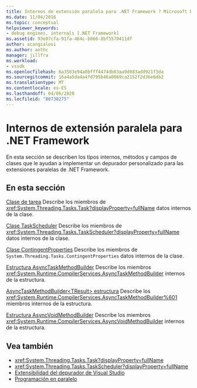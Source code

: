 ```yaml
---
title: Internos de extensión paralela para .NET Framework ? Microsoft Docs
ms.date: 11/04/2016
ms.topic: conceptual
helpviewer_keywords:
- debug engines, internals [.NET Framework]
ms.assetid: 93e07cfa-91fa-464c-b866-8bf5570411df
author: acangialosi
ms.author: anthc
manager: jillfra
ms.workload:
- vssdk
ms.openlocfilehash: 6a3583e94a0bfff4474db03aa9d083add921f3da
ms.sourcegitcommit: 16a4a5da4a4fd795b46a0869ca2152f2d36e6db2
ms.translationtype: MT
ms.contentlocale: es-ES
ms.lasthandoff: 04/06/2020
ms.locfileid: "80738275"
---
```

# <a name="parallel-extension-internals-for-the-net-framework"></a>Internos de extensión paralela para .NET Framework
En esta sección se describen los tipos internos, métodos y campos de clases que le ayudan a implementar un depurador personalizado para las extensiones paralelas de .NET Framework.

## <a name="in-this-section"></a>En esta sección
 [Clase de tarea](../../extensibility/debugger/task-class-internal-members.md) Describe los miembros de <xref:System.Threading.Tasks.Task?displayProperty=fullName> datos internos de la clase.

 [Clase TaskScheduler](../../extensibility/debugger/taskscheduler-class-internal-members.md) Describe los miembros de <xref:System.Threading.Tasks.TaskScheduler?displayProperty=fullName> datos internos de la clase.

 [Clase ContingentProperties](../../extensibility/debugger/contingentproperties-class-internal-members.md) Describe los miembros de `System.Threading.Tasks.ContingentProperties` datos internos de la clase.

 [Estructura AsyncTaskMethodBuilder](../../extensibility/debugger/asynctaskmethodbuilder-structure-internal-members.md) Describe los miembros <xref:System.Runtime.CompilerServices.AsyncTaskMethodBuilder> internos de la estructura.

 [AsyncTaskMethodBuilder\<TResult> estructura](../../extensibility/debugger/asynctaskmethodbuilder-tresult-structure-internal-members.md) Describe los <xref:System.Runtime.CompilerServices.AsyncTaskMethodBuilder%601> miembros internos de la estructura.

 [Estructura AsyncVoidMethodBuilder](../../extensibility/debugger/asyncvoidmethodbuilder-structure-internal-members.md) Describe los miembros <xref:System.Runtime.CompilerServices.AsyncVoidMethodBuilder> internos de la estructura.

## <a name="see-also"></a>Vea también
- <xref:System.Threading.Tasks.Task?displayProperty=fullName>
- <xref:System.Threading.Tasks.TaskScheduler?displayProperty=fullName>
- [Extensibilidad del depurador de Visual Studio](../../extensibility/debugger/visual-studio-debugger-extensibility.md)
- [Programación en paralelo](/dotnet/standard/parallel-programming/index)

